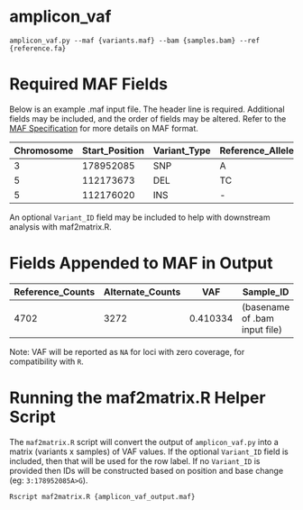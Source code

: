 amplicon_vaf
=================
```
amplicon_vaf.py --maf {variants.maf} --bam {samples.bam} --ref {reference.fa}
```

Required MAF Fields
====================
Below is an example .maf input file. The header line is required. Additional fields may be included, and the order of fields may be altered. Refer to the [MAF Specification](https://wiki.nci.nih.gov/display/TCGA/Mutation+Annotation+Format+(MAF)+Specification) for more details on MAF format.

| Chromosome | Start_Position | Variant_Type | Reference_Allele | Tumor_Seq_Allele1 | Tumor_Seq_Allele2 |
| ---------- | -------------- | ------------ | ---------------- | ----------------- | ----------------- |
|          3 |      178952085 |          SNP |                A |                 A |                 G |
|          5 |      112173673 |          DEL |               TC |                TC |                 - |
|          5 |      112176020 |          INS |                - |                 - |                AT |

An optional `Variant_ID` field may be included to help with downstream analysis with maf2matrix.R.

Fields Appended to MAF in Output
================================

| Reference_Counts | Alternate_Counts |      VAF |                     Sample_ID |
| ---------------- | ---------------- | -------- | ----------------------------- |
|             4702 |             3272 | 0.410334 | (basename of .bam input file) |

Note: VAF will be reported as `NA` for loci with zero coverage, for compatibility with `R`.

Running the maf2matrix.R Helper Script
======================================
The `maf2matrix.R` script will convert the output of `amplicon_vaf.py` into a matrix (variants x samples) of VAF values.
If the optional `Variant_ID` field is included, then that will be used for the row label.  If no `Variant_ID` is provided
then IDs will be constructed based on position and base change (eg: `3:178952085A>G`).
```
Rscript maf2matrix.R {amplicon_vaf_output.maf}
```
